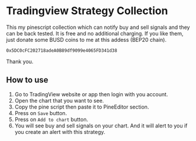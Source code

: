 # Tradingview Strategy Collection
This my pinescript collection which can notify buy and sell signals and they can be back tested. 
It is free and no additional charging.
If you like them, just donate some BUSD coins to me at this addess (BEP20 chain).

```
0x5DC0cFC202718adeA0B89df9099e4065FD341d38
```
Thank you.

## How to use
1. Go to TradingView website or app then login with you account.
2. Open the chart that you want to see.
3. Copy the pine script then paste it to PineEditor section.
4. Press on `Save` button.
5. Press on `Add to chart` button.
6. You will see buy and sell signals on your chart. And it will alert to you if you create an alert with this strategy.
